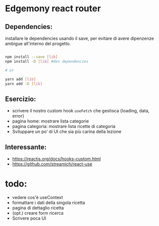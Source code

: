 # Edgemony react router

## Dependencies:

installare le dependencies usando il save, per evitare di avere dipenzenze ambigue all'interno del progetto.

```bash

npm install --save [lib]
npm install -D [lib] #dev dependencies

# or

yarn add [lib]
yarn add -D [lib]

```

## Esercizio:

- scrivere il nostro custom hook `useFetch` che gestisca {loading, data, error}
- pagina home: mostrare lista categorie
- pagina categoria: mostrare lista ricette di categoria
- Sviluppare un po' di UI che sia più carina della lezione

## Interessante:

- https://reactjs.org/docs/hooks-custom.html
- https://github.com/streamich/react-use

# todo:

- vedere cos'è useContext
- formattare i dati della singola ricetta
- pagina di dettaglio ricetta
- (opt.) creare form ricerca
- Scrivere poca UI
